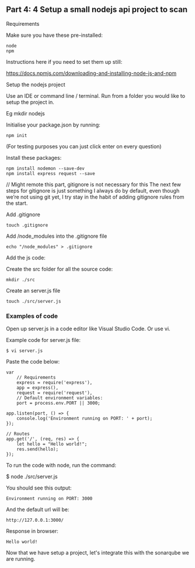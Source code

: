 ## Part 4: 4 Setup a small nodejs api project to scan

Requirements

Make sure you have these pre-installed:

```
node
npm
```

Instructions here if you need to set them up still:

https://docs.npmjs.com/downloading-and-installing-node-js-and-npm


Setup the nodejs project

Use an IDE or command line / terminal. Run from a folder you would like to setup the project in.

Eg mkdir nodejs

Initialise your package.json by running:

```
npm init
```

(For testing purposes you can just click enter on every question)

Install these packages:

```
npm install nodemon --save-dev
npm install express request --save
```


// Might remote this part, gitignore is not necessary for this
The next few steps for gitignore is just something I always do by default, even though we’re not using git yet, I try stay in the habit of adding gitignore rules from the start.

Add .gitignore

```
touch .gitignore
```

Add /node_modules into the .gitignore file

```
echo "/node_modules" > .gitignore
```


Add the js code: 

Create the src folder for all the source code:

```
mkdir ./src
```

Create an server.js file

```
touch ./src/server.js
```

### Examples of code

Open up server.js in a code editor like Visual Studio Code. Or use vi.

Example code for server.js file:

```
$ vi server.js
```

Paste the code below:

```
var
    // Requirements
    express = require('express'),
    app = express(),
    request = require('request'),
    // Default environment variables:
    port = process.env.PORT || 3000;

app.listen(port, () => {
    console.log('Environment running on PORT: ' + port);
});

// Routes
app.get('/', (req, res) => {
    let hello = "Hello world!";
    res.send(hello);
});
```

To run the code with node, run the command:

$ node ./src/server.js

You should see this output:

```
Environment running on PORT: 3000
```

And the default url will be:

```
http://127.0.0.1:3000/
```

Response in browser:

```
Hello world!
```


Now that we have setup a project, let's integrate this with the sonarqube we are running.

